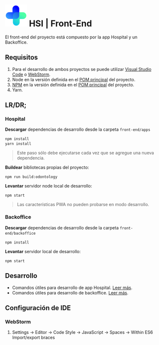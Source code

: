 # ![logo](apps/projects/hospital/src/assets/custom/icons/icon-72x72.png) HSI | Front-End

El front-end del proyecto está compuesto por la app Hospital y un Backoffice.

## Requisitos

1. Para el desarrollo de ambos proyectos se puede utilizar [Visual Studio Code](https://code.visualstudio.com/Download) o [WebStorm](https://www.jetbrains.com/webstorm/download/).
2. Node en la versión definida en el [POM principal](../pom-parent.xml#L18) del proyecto.
3. [NPM](https://www.npmjs.com/get-npm) en la versión definida en el [POM principal](../pom-parent.xml#L19) del proyecto.
4. Yarn. 

## LR/DR;

### Hospital

**Descargar** dependencias de desarrollo desde la carpeta `front-end/apps`

```shell
npm install
yarn install
```

> Este paso sólo debe ejecutarse cada vez que se agregue una nueva dependencia.

**Buildear** bibliotecas propias del proyecto:

```shell
npm run build:odontology
```

**Levantar** servidor node local de desarrollo:

```shell
npm start
```

> Las características PWA no pueden probarse en modo desarrollo.

### Backoffice

**Descargar** dependencias de desarrollo desde la carpeta `front-end/backoffice`

```shell
npm install
```

**Levantar** servidor local de desarrollo:

```shell
npm start
```


## Desarrollo

- Comandos útiles para desarrollo de app Hospital. [Leer más](apps/README.md).
- Comandos útiles para desarrollo de backoffice. [Leer más](backoffice/README.md).

## Configuración de IDE

### WebStorm 

1. Settings -> Editor -> Code Style -> JavaScript -> Spaces -> Within ES6 Import/export braces
